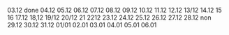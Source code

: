 03.12 done
04.12
05.12
06.12
07.12
08.12
09.12
10.12
11.12
12.12
13/12
14.12
15
16
17.12
18,12
19/12
20/12
21
2212
23.12
24.12
25.12
26.12
27.12
28.12 non
29.12
30.12
31.12
01/01
02.01
03.01
04.01
05.01
06.01
